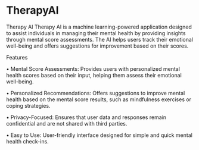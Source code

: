 # TherapyAI

Therapy AI
Therapy AI is a machine learning-powered application designed to assist individuals in managing their mental health by providing insights through mental score assessments. The AI helps users track their emotional well-being and offers suggestions for improvement based on their scores.

Features

• Mental Score Assessments: Provides users with personalized mental health scores based on their input, helping them assess their emotional   well-being.

• Personalized Recommendations: Offers suggestions to improve mental health based on the mental score results, such as mindfulness exercises  or coping strategies.

• Privacy-Focused: Ensures that user data and responses remain confidential and are not shared with third parties.

• Easy to Use: User-friendly interface designed for simple and quick mental health check-ins.
